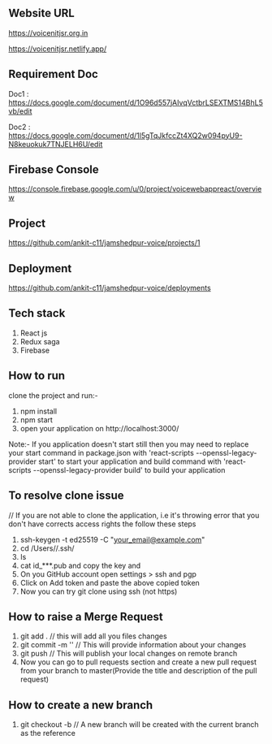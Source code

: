## Website URL

https://voicenitjsr.org.in

https://voicenitjsr.netlify.app/

## Requirement Doc

Doc1 : https://docs.google.com/document/d/1O96d557jAIvqVctbrLSEXTMS14BhL5vb/edit

Doc2 : https://docs.google.com/document/d/1l5gTqJkfccZt4XQ2w094pyU9-N8keuokuk7TNJELH6U/edit

## Firebase Console

https://console.firebase.google.com/u/0/project/voicewebappreact/overview

## Project

https://github.com/ankit-c11/jamshedpur-voice/projects/1

## Deployment

https://github.com/ankit-c11/jamshedpur-voice/deployments

## Tech stack

1. React js
2. Redux saga
3. Firebase

## How to run

clone the project and run:-

1. npm install
2. npm start
3. open your application on http://localhost:3000/

Note:- If you application doesn't start still then you may need to replace your start command in package.json with 'react-scripts --openssl-legacy-provider start' to start your application and build command with 'react-scripts --openssl-legacy-provider build' to build your application

## To resolve clone issue

// If you are not able to clone the application, i.e it's throwing error that you don't have corrects access rights the follow these steps

1. ssh-keygen -t ed25519 -C "your_email@example.com"
2. cd /Users/<your current user in your laptop>/.ssh/
3. ls
4. cat id\_\*\*\*.pub and copy the key and
5. On you GitHub account open settings > ssh and pgp
6. Click on Add token and paste the above copied token
7. Now you can try git clone using ssh (not https)

## How to raise a Merge Request
1. git add . // this will add all you files changes
2. git commit -m '<Commit message for the changes>' // This will provide information about your changes
3. git push // This will publish your local changes on remote branch
4. Now you can go to pull requests section and create a new pull request from your branch to master(Provide the title and description of the pull request)

## How to create a new branch
1. git checkout -b <branchname> // A new branch will be created with the current branch as the reference
